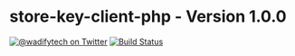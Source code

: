 # store-key-client-php - Version 1.0.0

[![@wadifytech on Twitter](http://img.shields.io/badge/twitter-%40wadifytech-blue.svg?style=flat)](https://twitter.com/wadifytech)
[![Build Status](https://img.shields.io/travis/wadify/store-key-client-php.svg?style=flat)](https://travis-ci.org/wadify/store-key-client-php)
